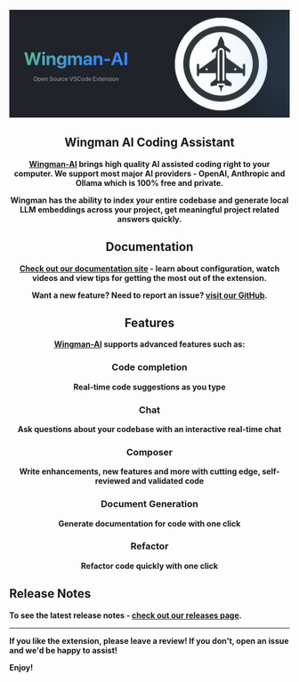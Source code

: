 <p align="center" width="100%">
    <img src="./docs/Logo.png">
</p>

<h2 align="center">Wingman AI Coding Assistant</h2>

<center>

<b>

[Wingman-AI](https://marketplace.visualstudio.com/items?itemName=WingMan.wing-man) brings high quality AI assisted coding right to your computer. We support most major AI providers - OpenAI, Anthropic and Ollama which is 100% free and private.

Wingman has the ability to index your entire codebase and generate local LLM embeddings across your project, get meaningful project related answers quickly.

</b>

</center>

<h2 align="center">Documentation</h2>

<center>

<b> [Check out our documentation site](https://wingman.squadron-ai.com/) - learn about configuration, watch videos and view tips for getting the most out of the extension. </b>

<b> Want a new feature? Need to report an issue? [visit our GitHub](https://github.com/RussellCanfield/wingman-ai).

</center>

<h2 align="center">Features</h2>

<center>

<b> [Wingman-AI](https://marketplace.visualstudio.com/items?itemName=WingMan.wing-man) supports advanced features such as: </b>

<h3>Code completion</h3>
Real-time code suggestions as you type
<h3>Chat</h3>
Ask questions about your codebase with an interactive real-time chat
<h3>Composer</h3>
Write enhancements, new features and more with cutting edge, self-reviewed and validated code
<h3>Document Generation</h3>
Generate documentation for code with one click
<h3>Refactor</h3>
Refactor code quickly with one click

</center>

## Release Notes

To see the latest release notes - [check out our releases page](https://github.com/RussellCanfield/wingman-ai/releases).

---

If you like the extension, please leave a review! If you don't, open an issue and we'd be happy to assist!

**Enjoy!**
